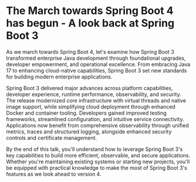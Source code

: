 # The March towards Spring Boot 4 has begun - A look back at Spring Boot 3

As we march towards Spring Boot 4, let's examine how Spring Boot 3 transformed enterprise Java development through foundational upgrades, developer empowerment, and operational excellence. From embracing Java 17 to enhancing cloud-native capabilities, Spring Boot 3 set new standards for building modern enterprise applications.

Spring Boot 3 delivered major advances across platform capabilities, developer experience, runtime performance, observability, and security. The release modernized core infrastructure with virtual threads and native image support, while simplifying cloud deployment through enhanced Docker and container tooling. Developers gained improved testing frameworks, streamlined configuration, and intuitive service connectivity. Applications now benefit from comprehensive observability through unified metrics, traces and structured logging, alongside enhanced security controls and certificate management.

By the end of this talk, you'll understand how to leverage Spring Boot 3's key capabilities to build more efficient, observable, and secure applications. Whether you're maintaining existing systems or starting new projects, you'll be equipped with practical knowledge to make the most of Spring Boot 3's features as we look ahead to version 4.